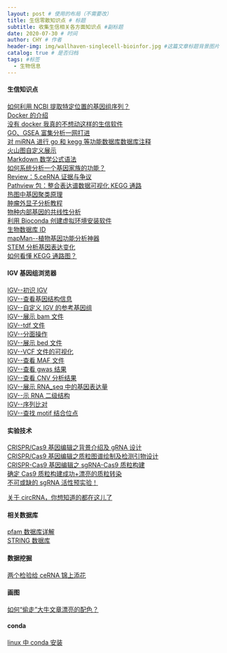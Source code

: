 ```yaml
---
layout: post # 使用的布局（不需要改）
title: 生信零散知识点 # 标题
subtitle: 收集生信相关各方面知识点 #副标题
date: 2020-07-30 # 时间
author: CHY # 作者
header-img: img/wallhaven-singlecell-bioinfor.jpg #这篇文章标题背景图片
catalog: true # 是否归档
tags: #标签
  - 生物信息
---
```


#### 生信知识点

[如何利用 NCBI 提取特定位置的基因组序列？](https://mp.weixin.qq.com/s/EC2BAbANFvscxnvu3QJC3Q)<br>
[Docker 的介绍](https://mp.weixin.qq.com/s/AswGCdIOQESDUMEumPT5nA)<br>
[没有 docker 我真的不想动这样的生信软件](https://mp.weixin.qq.com/s/9fKPn9YG3DjgcFK1aGQjwA)<br>
[GO、GSEA 富集分析一网打进](https://mp.weixin.qq.com/s/BCB16M4yI5Qa1tKyZy7WMg)<br>
[对 miRNA 进行 go 和 kegg 等功能数据库数据库注释](https://mp.weixin.qq.com/s/13m_XmSuFgiLvt3EQhJVOQ)<br>
[火山图自定义展示](https://mp.weixin.qq.com/s/CmuH2KfzEetazx8yCT3nEQ)<br>
[Markdown 数学公式语法](https://www.jianshu.com/p/e74eb43960a1)<br>
[如何系统分析一个基因家族的功能？](https://mp.weixin.qq.com/s/Q9nPLuLhyELGN93S8PqlxQ)<br>
[Review：5.ceRNA 证据与争议](https://mp.weixin.qq.com/s/NWx3WfAY6EnZDmEONxvbBA)<br>
[Pathview 包：整合表达谱数据可视化 KEGG 通路](https://mp.weixin.qq.com/s/M8NScOIcykzXfPa_dfCmDA)<br>
[热图中基因聚类原理](https://mp.weixin.qq.com/s/Rkb-PtyALhcsDMjx3xl4Ew)<br>
[肿瘤外显子分析教程](https://www.yuque.com/biotrainee/wes/kvlk06)<br>
[物种内部基因的共线性分析](https://mp.weixin.qq.com/s/PLUKR8_KXz6T9XSTHIVRjw)<br>
[利用 Bioconda 创建虚拟环境安装软件](https://mp.weixin.qq.com/s/yaUFXXAKVnKwanSAt68W3w)<br>
[生物数据库 ID](https://mp.weixin.qq.com/s/CLDHLcGQlqD4-8DikszHpg)<br>
[mapMan--植物基因功能分析神器](http://www.plabipd.de/portal/mercator-sequence-annotation)<br>
[STEM 分析基因表达变化](https://mp.weixin.qq.com/s/61RwxaOOwn-cAm5MFCu4ig)<br>
[如何看懂 KEGG 通路图？](https://mp.weixin.qq.com/s/CNtlEeKTHx1-oOBRZ3GOxg)<br>

#### IGV 基因组浏览器

[IGV--初识 IGV](https://mp.weixin.qq.com/s/v5soVJffS_Osu7k6rM1s9Q)<br>
[IGV--查看基因结构信息](https://mp.weixin.qq.com/s/uwmQQKxpbk3vSMwuQWLIKg)<br>
[IGV--自定义 IGV 的参考基因组](https://mp.weixin.qq.com/s/UbE4yoljdyNFJbTsLQznDQ)<br>
[IGV--展示 bam 文件](https://mp.weixin.qq.com/s/UDu5ezGX-kVwCUER74CFpQ)<br>
[IGV--tdf 文件](https://mp.weixin.qq.com/s/tg7O3iyQOug07cngdAeOhQ)<br>
[IGV--分面操作](https://mp.weixin.qq.com/s/sEuby7Nh-AmO58zBKyT5zg)<br>
[IGV--展示 bed 文件](https://mp.weixin.qq.com/s/cwBSMFHF7OLXpmkgn6FQLg)<br>
[IGV--VCF 文件的可视化](https://mp.weixin.qq.com/s/QpwO6hPZNtdhhg68TAr8yQ)<br>
[IGV--查看 MAF 文件](https://mp.weixin.qq.com/s/-9GlVwJjRpLcOJe2pusnbQ)<br>
[IGV--查看 gwas 结果](https://mp.weixin.qq.com/s/dwHGTcf2EnqHElKBRif7AA)<br>
[IGV--查看 CNV 分析结果](https://mp.weixin.qq.com/s/1R0hgbc6arKzDxMpl_eBhw)<br>
[IGV--展示 RNA_seq 中的基因表达量](https://mp.weixin.qq.com/s/2Il5-PiNI_PxuBBO3KHfzg)<br>
[IGV--示 RNA 二级结构](https://mp.weixin.qq.com/s/29Izo6NREde4Rq4Xg441Dg)<br>
[IGV--序列比对](https://mp.weixin.qq.com/s/iz7Jo9mbD_tgxHyfYRm4ZQ)<br>
[IGV--查找 motif 结合位点](https://mp.weixin.qq.com/s/bkV8vGwE5qAtLOWpDPvi7w)<br>

#### 实验技术

[CRISPR/Cas9 基因编辑之背景介绍及 gRNA 设计](https://mp.weixin.qq.com/s/LbjXC48vtEVewL5QK6eeBg)<br>
[CRISPR/Cas9 基因编辑之质粒图谱绘制及检测引物设计](https://mp.weixin.qq.com/s/ViPBa6P1_q0x9LfYrBhT8w)<br>
[CRISPR-Cas9 基因编辑之 sgRNA-Cas9 质粒构建](https://mp.weixin.qq.com/s/Cm8W6Hu6BuYiyZ1dDyI33w)<br>
[确定 Cas9 质粒构建成功+漂亮的质粒转染](https://mp.weixin.qq.com/s/YDRylzbhu0U0XxLjsfhCxg)<br>
[不可或缺的 sgRNA 活性预实验！](https://mp.weixin.qq.com/s/yX43f2YR8ufl7LfjLve05A)<br>

[关于 circRNA，你想知道的都在这儿了](https://mp.weixin.qq.com/s/dTVlPNi6PsgHYNdIbIBIww)<br>

#### 相关数据库

[pfam 数据库详解](https://mp.weixin.qq.com/s/V3QFSv0dQvhGBBoGUBKbqQ)<br>
[STRING 数据库](https://mp.weixin.qq.com/s/8TVn_fjKWkaaFRVfI5sagw)<br>

#### 数据挖掘

[两个检验给 ceRNA 锦上添花](https://mp.weixin.qq.com/s/INJRzC-0D4sEw0vkuNO9jw)<br>

#### 画图

[如何“偷走”大牛文章漂亮的配色？](https://mp.weixin.qq.com/s/VqGz_4mhwiovVw4r2SXjdg)<br>

#### conda

[linux 中 conda 安装](https://zhuanlan.zhihu.com/p/64930395)<br>
